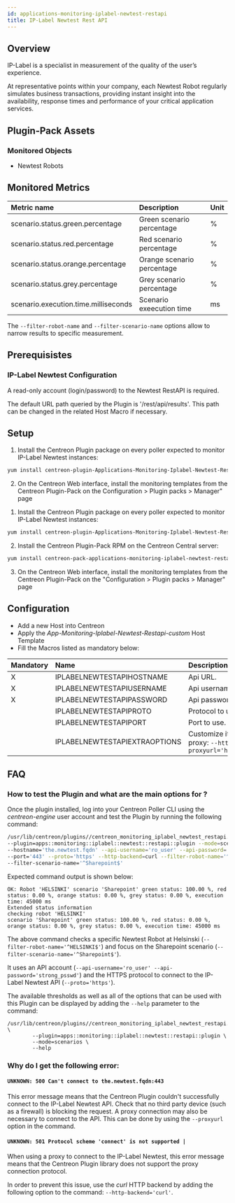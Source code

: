 ```yaml
---
id: applications-monitoring-iplabel-newtest-restapi
title: IP-Label Newtest Rest API
---
```


## Overview

IP-Label is a specialist in measurement of the quality of the user’s experience. 

At representative points within your company, each Newtest Robot regularly simulates 
business transactions, providing instant insight into the availability, response times 
and performance of your critical application services.

## Plugin-Pack Assets

### Monitored Objects

* Newtest Robots

## Monitored Metrics 

<!--DOCUSAURUS_CODE_TABS-->
<!--Scenario-->

| Metric name                              | Description                | Unit |
| :--------------------------------------- | :------------------------- | :----|
| scenario.status.green.percentage         | Green scenario percentage  |   %  |
| scenario.status.red.percentage           | Red scenario percentage    |   %  |
| scenario.status.orange.percentage        | Orange scenario percentage |   %  |
| scenario.status.grey.percentage          | Grey scenario percentage   |   %  |
| scenario.execution.time.milliseconds     | Scenario exeecution time   |   ms |

The ```--filter-robot-name``` and ```--filter-scenario-name``` options allow to narrow results to specific measurement.

<!--END_DOCUSAURUS_CODE_TABS-->

## Prerequisistes

### IP-Label Newtest Configuration

A read-only account (login/password) to the Newtest RestAPI is required. 

The default URL path queried by the Plugin is '/rest/api/results'. This path can be changed in the related Host Macro
if necessary.

## Setup 

<!--DOCUSAURUS_CODE_TABS-->

<!--Online IMP Licence & IT-100 Editions-->

1. Install the Centreon Plugin package on every poller expected to monitor IP-Label Newtest instances:

```bash
yum install centreon-plugin-Applications-Monitoring-Iplabel-Newtest-Restapi
```

2. On the Centreon Web interface, install the monitoring templates from the Centreon Plugin-Pack on the
Configuration > Plugin packs > Manager" page

<!--Offline IMP License-->

1. Install the Centreon Plugin package on every poller expected to monitor IP-Label Newtest instances:

```bash
yum install centreon-plugin-Applications-Monitoring-Iplabel-Newtest-Restapi
```

2. Install the Centreon Plugin-Pack RPM on the Centreon Central server:

```bash
yum install centreon-pack-applications-monitoring-iplabel-newtest-restapi
```

3. On the Centreon Web interface, install the monitoring templates from the Centreon Plugin-Pack on the "Configuration > Plugin packs > Manager" page

<!--END_DOCUSAURUS_CODE_TABS-->

## Configuration

* Add a new Host into Centreon
* Apply the *App-Monitoring-Iplabel-Newtest-Restapi-custom* Host Template
* Fill the Macros listed as mandatory below:  

| Mandatory   | Name                             | Description                                                                                                              |
| :---------- | :------------------------------- | :----------------------------------------------------------------------------------------------------------------------- |
| X           | IPLABELNEWTESTAPIHOSTNAME        | Api URL.                                                                                                                 |
| X           | IPLABELNEWTESTAPIUSERNAME        | Api username                                                                                                             |
| X           | IPLABELNEWTESTAPIPASSWORD        | Api password                                                                                                             |
|             | IPLABELNEWTESTAPIPROTO           | Protocol to use. Default: 'https'                                                                                        |
|             | IPLABELNEWTESTAPIPORT            | Port to use. Default: ```443```                                                                                          |
|             | IPLABELNEWTESTAPIEXTRAOPTIONS    | Customize it with your own if needed. E.g. proxy: ```--http-backend=curl --proxyurl='https://proxy.mycompany:3128'```    |

## FAQ

### How to test the Plugin and what are the main options for ?

Once the plugin installed, log into your Centreon Poller CLI using the *centreon-engine* user account 
and test the Plugin by running the following command: 

```bash
/usr/lib/centreon/plugins//centreon_monitoring_iplabel_newtest_restapi.pl \
--plugin=apps::monitoring::iplabel::newtest::restapi::plugin --mode=scenarios \
--hostname='the.newtest.fqdn' --api-username='ro_user' --api-password='strong_psswd' \
--port='443' --proto='https' --http-backend=curl --filter-robot-name='^HELSINKI$' \
--filter-scenario-name='^Sharepoint$'
```

Expected command output is shown below:

```
OK: Robot 'HELSINKI' scenario 'Sharepoint' green status: 100.00 %, red status: 0.00 %, orange status: 0.00 %, grey status: 0.00 %, execution time: 45000 ms
Extended status information 	
checking robot 'HELSINKI'
scenario 'Sharepoint' green status: 100.00 %, red status: 0.00 %, orange status: 0.00 %, grey status: 0.00 %, execution time: 45000 ms
```

The above command checks a specific Newtest Robot at Helsinski (```--filter-robot-name='^HELSINKI$'```) and focus on the Sharepoint scenario (```--filter-scenario-name='^Sharepoint$'```).

It uses an API account (```--api-username='ro_user' --api-password='strong_psswd'```) and the HTTPS protocol to connect to the IP-Label Newtest API
(```--proto='https'```).

The available thresholds as well as all of the options that can be used with this Plugin can be displayed by adding the ```--help``` parameter to the command:

```
/usr/lib/centreon/plugins//centreon_monitoring_iplabel_newtest_restapi.pl \
        --plugin=apps::monitoring::iplabel::newtest::restapi::plugin \
        --mode=scenarios \
        --help 
```

### Why do I get the following error: 

#### ```UNKNOWN: 500 Can't connect to the.newtest.fqdn:443```

This error message means that the Centreon Plugin couldn't successfully connect to the IP-Label Newtest API.
Check that no third party device (such as a firewall) is blocking the request.
A proxy connection may also be necessary to connect to the API. This can be done by using the ```--proxyurl``` option in the command.

#### ```UNKNOWN: 501 Protocol scheme 'connect' is not supported |``` 

When using a proxy to connect to the IP-Label Newtest, this error message means that the Centreon Plugin library does not support
the proxy connection protocol.

In order to prevent this issue, use the *curl* HTTP backend by adding the following option to the command: ```--http-backend='curl'```.
